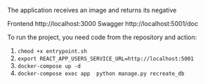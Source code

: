 The application receives an image and returns its negative


Frontend http://localhost:3000
Swagger http://localhost:5001/doc


To run the project, you need code from the repository and
action:

1. `chmod +x entrypoint.sh`
2. `export REACT_APP_USERS_SERVICE_URL=http://localhost:5001`
3. `docker-compose up -d`
4. `docker-compose exec app  python manage.py recreate_db `


